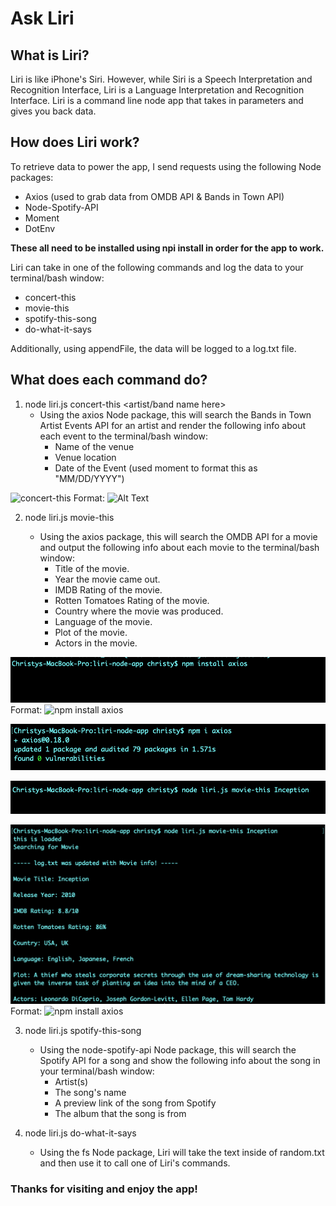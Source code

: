 # Ask Liri

## What is Liri? ##

Liri is like iPhone's Siri. However, while Siri is a Speech Interpretation and Recognition Interface, Liri is a Language Interpretation and Recognition Interface. Liri is a command line node app that takes in parameters and gives you back data.

## How does Liri work? ##

To retrieve data to power the app, I send requests using the following Node packages:
* Axios (used to grab data from OMDB API & Bands in Town API)
* Node-Spotify-API
* Moment
* DotEnv

**These all need to be installed using npi install <package name> in order for the app to work.**

Liri can take in one of the following commands and log the data to your terminal/bash window:
* concert-this
* movie-this
* spotify-this-song
* do-what-it-says

Additionally, using appendFile, the data will be logged to a log.txt file.

## What does each command do? ##

1. node liri.js concert-this <artist/band name here>
    * Using the axios Node package, this will search the Bands in Town Artist Events API for an artist and render the following info about each event to the terminal/bash window:
        - Name of the venue
        - Venue location
        - Date of the Event (used moment to format this as "MM/DD/YYYY")

![concert-this](/images/logo.png)
Format: ![Alt Text](url)

2. node liri.js movie-this <movie name here>
    * Using the axios package, this will search the OMDB API for a movie and output the following info about each movie to the terminal/bash window:
        - Title of the movie.
        - Year the movie came out.
        - IMDB Rating of the movie.
        - Rotten Tomatoes Rating of the movie.
        - Country where the movie was produced.
        - Language of the movie.
        - Plot of the movie.
        - Actors in the movie.

![1. npm install axios](/images/npm-install-axios.png)
Format: ![npm install axios](url)

![axios successfully installed](/images/axios-installed.png)

![2. Enter movie-this command](/images/movie-this-command.png)

![Movie data rendered](/images/movie-this-results.png)
Format: ![npm install axios](url)


3. node liri.js spotify-this-song <song name here>
    * Using the node-spotify-api Node package, this will search the Spotify API for a song and show the following info about the song in your terminal/bash window:
        - Artist(s)
        - The song's name
        - A preview link of the song from Spotify
        - The album that the song is from

4. node liri.js do-what-it-says
    * Using the fs Node package, Liri will take the text inside of random.txt and then use it to call one of Liri's commands.


### Thanks for visiting and enjoy the app! ###




